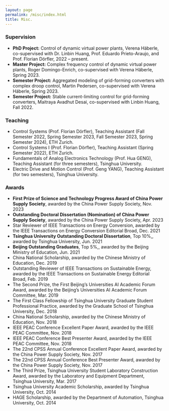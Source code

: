 ```yaml
---
layout: page
permalink: /misc/index.html
title: Misc.
---
```


### Supervision

- **PhD Project:** Control of dynamic virtual power plants, Verena Häberle, co-supervised with Dr. Linbin Huang, Prof. Eduardo Prieto-Araujo, and Prof. Florian Dörfler, 2022 – present.
- **Master Project:** Complex frequency control of dynamic virtual power plants, Roger Domingo-Enrich, co-supervised with Verena Häberle, Spring 2023.
- **Semester Project:** Aggregated modeling of grid-forming converters with complex droop control, Martin Pedersen, co-supervised with Verena Häberle, Spring 2023.
- **Semester Project:** Stable current-limiting control for grid-forming converters, Maitraya Avadhut Desai, co-supervised with Linbin Huang, Fall 2022.

### Teaching

- Control Systems (Prof. Florian Dörfler), Teaching Assistant (Fall Semester 2022, Spring Semester 2023, Fall Semester 2023, Spring Semester 2024), ETH Zurich.
- Control Systems I (Prof. Florian Dörfler), Teaching Assistant (Spring Semester 2022), ETH Zurich.
- Fundamentals of Analog Electronics Technology (Prof. Hua GENG), Teaching Assistant (for three semesters), Tsinghua University.
- Electric Drive and Motion Control (Prof. Geng YANG), Teaching Assistant (for two semesters), Tsinghua University.

### Awards

- **First Prize of Science and Technology Progress Award of China Power Supply Society**, awarded by the China Power Supply Society, Nov. 2023
- **Outstanding Doctoral Dissertation (Nomination) of China Power Supply Society**, awarded by the China Power Supply Society, Apr. 2023
- Star Reviewer of IEEE Transactions on Energy Conversion, awarded by the IEEE Transactions on Energy Conversion Editorial Broad, Dec. 2021
- **Tsinghua University Outstanding Doctoral Dissertation**, Top 10%,, awarded by Tsinghua University, Jun. 2021
- **Beijing Outstanding Graduates**, Top 5%,, awarded by the Beijing Ministry of Education, Jun. 2021
- China National Scholarship, awarded by the Chinese Ministry of Education, Dec. 2019
- Outstanding Reviewer of IEEE Transactions on Sustainable Energy, awarded by the IEEE Transactions on Sustainable Energy Editorial Broad, Feb. 2019
- The Second Prize, the First Beijing’s Universities AI Academic Forum Award, awarded by the Beijing’s Universities AI Academic Forum Committee, Mar. 2019
- The First Class Fellowship of Tsinghua University Graduate Student Professional Practice, awarded by the Graduate School of Tsinghua University, Dec. 2018
- China National Scholarship, awarded by the Chinese Ministry of Education, Nov. 2018
- IEEE PEAC Conference Excellent Paper Award, awarded by the IEEE PEAC Committee, Nov. 2018
- IEEE PEAC Conference Best Presenter Award, awarded by the IEEE PEAC Committee, Nov. 2018
- The 22nd CPSS Annual Conference Excellent Paper Award, awarded by the China Power Supply Society, Nov. 2017
- The 22nd CPSS Annual Conference Best Presenter Award, awarded by the China Power Supply Society, Nov. 2017
- The Third Prize, Tsinghua University Student Laboratory Construction Award, awarded by the Laboratory and Equipment Department, Tsinghua University, Mar. 2017
- Tsinghua University Academic Scholarship, awarded by Tsinghua University, Oct. 2014
- HAGE Scholarship, awarded by the Department of Automation, Tsinghua University, Oct. 2014